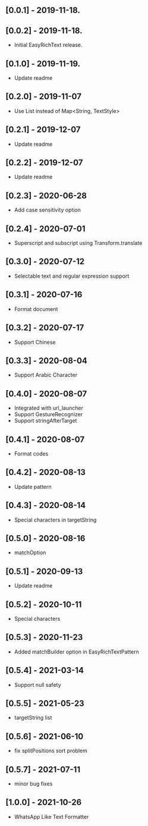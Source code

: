 ## [0.0.1] - 2019-11-18.

## [0.0.2] - 2019-11-18.

* Initial EasyRichText release.

## [0.1.0] - 2019-11-19.

* Update readme

## [0.2.0] - 2019-11-07

* Use List<EasyRichTextPattern> instead of Map<String, TextStyle>

## [0.2.1] - 2019-12-07

* Update readme

## [0.2.2] - 2019-12-07

* Update readme

## [0.2.3] - 2020-06-28

* Add case sensitivity option

## [0.2.4] - 2020-07-01

* Superscript and subscript using Transform.translate

## [0.3.0] - 2020-07-12

* Selectable text and regular expression support

## [0.3.1] - 2020-07-16

* Format document

## [0.3.2] - 2020-07-17

* Support Chinese

## [0.3.3] - 2020-08-04

* Support Arabic Character

## [0.4.0] - 2020-08-07

* Integrated with url_launcher
* Support GestureRecognizer
* Support stringAfterTarget

## [0.4.1] - 2020-08-07

* Format codes

## [0.4.2] - 2020-08-13

* Update pattern

## [0.4.3] - 2020-08-14

* Special characters in targetString

## [0.5.0] - 2020-08-16

* matchOption

## [0.5.1] - 2020-09-13
* Update readme

## [0.5.2] - 2020-10-11
* Special characters

## [0.5.3] - 2020-11-23
* Added matchBuilder option in EasyRichTextPattern

## [0.5.4] - 2021-03-14
* Support null safety

## [0.5.5] - 2021-05-23
* targetString list

## [0.5.6] - 2021-06-10
* fix splitPositions sort problem

## [0.5.7] - 2021-07-11
* minor bug fixes

## [1.0.0] - 2021-10-26
* WhatsApp Like Text Formatter